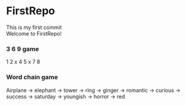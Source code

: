 # FirstRepo


This is my first commit<br>
Welcome to FirstRepo!


### 3 6 9 game

1
2
x
4
5
x
7
8


### Word chain game

Airplane -> elephant -> tower -> ring -> ginger -> romantic -> curious -> success -> saturday -> youngish -> horror -> red
